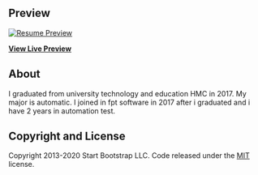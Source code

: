 
## Preview

[![Resume Preview](https://assets.startbootstrap.com/img/screenshots/themes/resume.png)](https://github.com/lephatsr23/resume/)

**[View Live Preview](https://github.com/lephatsr23/resume/)**


## About

I graduated from university technology and education HMC in 2017. My major is automatic. I joined in fpt software in 2017 after i graduated and i have 2 years in automation test. 

## Copyright and License

Copyright 2013-2020 Start Bootstrap LLC. Code released under the [MIT](https://github.com/StartBootstrap/startbootstrap-resume/blob/gh-pages/LICENSE) license.
